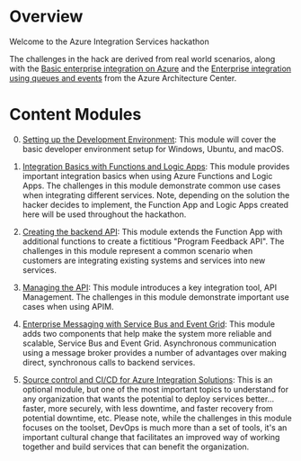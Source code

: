 # Overview

Welcome to the Azure Integration Services hackathon

The challenges in the hack are derived from real world scenarios, along with the [Basic enterprise integration on Azure](https://docs.microsoft.com/en-us/azure/architecture/reference-architectures/enterprise-integration/basic-enterprise-integration) and the [Enterprise integration using queues and events](https://docs.microsoft.com/en-us/azure/architecture/reference-architectures/enterprise-integration/queues-events) from the Azure Architecture Center.

# Content Modules

0. [Setting up the Development Environment](./0-dev_environment/readme.md): This module will cover the basic developer environment setup for Windows, Ubuntu, and macOS.

1. [Integration Basics with Functions and Logic Apps](./1-integration_basics/readme.md): This module provides important integration basics when using Azure Functions and Logic Apps.  The challenges in this module demonstrate common use cases when integrating different services.  Note, depending on the solution the hacker decides to implement, the Function App and Logic Apps created here will be used throughout the hackathon.

2. [Creating the backend API](./2-backend_api/readme.md): This module extends the Function App with additional functions to create a fictitious "Program Feedback API".  The challenges in this module represent a common scenario when customers are integrating existing systems and services into new services.

3. [Managing the API](./3-api_management/readme.md):  This module introduces a key integration tool, API Management.  The challenges in this module demonstrate important use cases when using APIM.

4. [Enterprise Messaging with Service Bus and Event Grid](./4-messaging/readme.md):  This module adds two components that help make the system more reliable and scalable, Service Bus and Event Grid.  Asynchronous communication using a message broker provides a number of advantages over making direct, synchronous calls to backend services.

5. [Source control and CI/CD for Azure Integration Solutions](./5-devops/readme.md):  This is an optional module, but one of the most important topics to understand for any organization that wants the potential to deploy services better... faster, more securely, with less downtime, and faster recovery from potential downtime, etc.  Please note, while the challenges in this module focuses on the toolset, DevOps is much more than a set of tools, it's an important cultural change that facilitates an improved way of working together and build services that can benefit the organization.